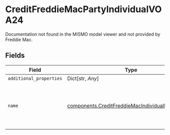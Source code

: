 # CreditFreddieMacPartyIndividualVOA24

Documentation not found in the MISMO model viewer and not provided by Freddie Mac.


## Fields

| Field                                                                                                            | Type                                                                                                             | Required                                                                                                         | Description                                                                                                      |
| ---------------------------------------------------------------------------------------------------------------- | ---------------------------------------------------------------------------------------------------------------- | ---------------------------------------------------------------------------------------------------------------- | ---------------------------------------------------------------------------------------------------------------- |
| `additional_properties`                                                                                          | Dict[str, *Any*]                                                                                                 | :heavy_minus_sign:                                                                                               | N/A                                                                                                              |
| `name`                                                                                                           | [components.CreditFreddieMacIndividualNameVOA24](../../models/components/creditfreddiemacindividualnamevoa24.md) | :heavy_check_mark:                                                                                               | Documentation not found in the MISMO model viewer and not provided by Freddie Mac.                               |